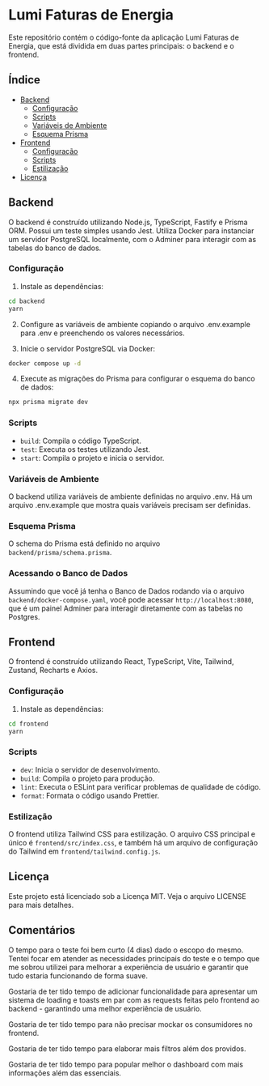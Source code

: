# Lumi Faturas de Energia

Este repositório contém o código-fonte da aplicação Lumi Faturas de Energia, que está dividida em duas partes principais: o backend e o frontend.

## Índice

- [Backend](#backend)
  - [Configuração](#configuração)
  - [Scripts](#scripts)
  - [Variáveis de Ambiente](#variáveis-de-ambiente)
  - [Esquema Prisma](#esquema-prisma)
- [Frontend](#frontend)
  - [Configuração](#configuração-1)
  - [Scripts](#scripts-1)
  - [Estilização](#estilização)
- [Licença](#licença)

## Backend

O backend é construído utilizando Node.js, TypeScript, Fastify e Prisma ORM. Possui um teste simples usando Jest. Utiliza Docker para instanciar um servidor PostgreSQL localmente, com o Adminer para interagir com as tabelas do banco de dados.

### Configuração

1. Instale as dependências:

```sh
cd backend
yarn
```

2. Configure as variáveis de ambiente copiando o arquivo .env.example para .env e preenchendo os valores necessários.

3. Inicie o servidor PostgreSQL via Docker:

```sh
docker compose up -d
```

4. Execute as migrações do Prisma para configurar o esquema do banco de dados:

```sh
npx prisma migrate dev
```

### Scripts

- `build`: Compila o código TypeScript.
- `test`: Executa os testes utilizando Jest.
- `start`: Compila o projeto e inicia o servidor.

### Variáveis de Ambiente

O backend utiliza variáveis de ambiente definidas no arquivo .env. Há um arquivo .env.example que mostra quais variáveis precisam ser definidas.

### Esquema Prisma

O schema do Prisma está definido no arquivo `backend/prisma/schema.prisma`.

### Acessando o Banco de Dados

Assumindo que você já tenha o Banco de Dados rodando via o arquivo `backend/docker-compose.yaml`, você pode acessar `http://localhost:8080`, que é um painel Adminer para interagir diretamente com as tabelas no Postgres.

## Frontend

O frontend é construído utilizando React, TypeScript, Vite, Tailwind, Zustand, Recharts e Axios.

### Configuração

1. Instale as dependências:

```sh
cd frontend
yarn
```

### Scripts

- `dev`: Inicia o servidor de desenvolvimento.
- `build`: Compila o projeto para produção.
- `lint`: Executa o ESLint para verificar problemas de qualidade de código.
- `format`: Formata o código usando Prettier.

### Estilização

O frontend utiliza Tailwind CSS para estilização. O arquivo CSS principal e único é `frontend/src/index.css`, e também há um arquivo de configuração do Tailwind em `frontend/tailwind.config.js`.

## Licença

Este projeto está licenciado sob a Licença MIT. Veja o arquivo LICENSE para mais detalhes.

## Comentários

O tempo para o teste foi bem curto (4 dias) dado o escopo do mesmo. Tentei focar em atender as necessidades principais do teste e o tempo que me sobrou utilizei para melhorar a experiência de usuário e garantir que tudo estaria funcionando de forma suave.

Gostaria de ter tido tempo de adicionar funcionalidade para apresentar um sistema de loading e toasts em par com as requests feitas pelo frontend ao backend - garantindo uma melhor experiência de usuário.

Gostaria de ter tido tempo para não precisar mockar os consumidores no frontend.

Gostaria de ter tido tempo para elaborar mais filtros além dos providos.

Gostaria de ter tido tempo para popular melhor o dashboard com mais informações além das essenciais.
